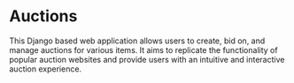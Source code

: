 # Auctions
This Django based web application allows users to create, bid on, and manage auctions for various items.  It aims to replicate the functionality of popular auction websites and provide users with an intuitive and interactive auction experience.
